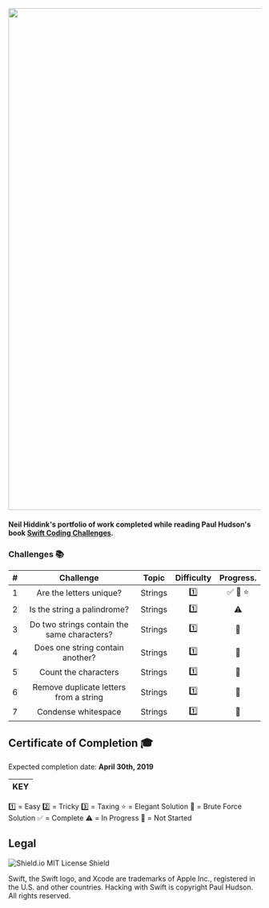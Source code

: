 <img src="https://github.com/nhiddink/HackingWithSwift/blob/master/logo.png" width="1000">

#### Neil Hiddink's portfolio of work completed while reading Paul Hudson's book [Swift Coding Challenges](https://www.hackingwithswift.com/store/swift-coding-challenges). 

### Challenges 📚

| #    | Challenge                    | Topic   | Difficulty | Progress.  |
| :--: | :--------------------------: | :-----: | :--------: | :--------: |
| 1    | Are the letters unique?      | Strings | 1️⃣         | ✅ 🔨 ⭐️  |
| 2    | Is the string a palindrome?  | Strings | 1️⃣         | ⚠️ |
| 3    | Do two strings contain the same characters? | Strings | 1️⃣ | 🛑 |
| 4    | Does one string contain another? | Strings | 1️⃣ | 🛑 |
| 5    | Count the characters | Strings | 1️⃣ | 🛑 |
| 6    | Remove duplicate letters from a string | Strings | 1️⃣ | 🛑 |
| 7    | Condense whitespace | Strings | 1️⃣ | 🛑 |


## Certificate of Completion 🎓

Expected completion date: **April 30th, 2019**

|  KEY  |
| ----- |
1️⃣ = Easy
2️⃣ = Tricky
3️⃣ = Taxing
⭐️ = Elegant Solution
🔨 = Brute Force Solution
✅ = Complete
⚠️ = In Progress
🛑 = Not Started

## Legal

![Shield.io MIT License Shield](https://img.shields.io/github/license/mashape/apistatus.svg)

Swift, the Swift logo, and Xcode are trademarks of Apple Inc., registered in the U.S. and other countries. Hacking with Swift is copyright Paul Hudson. All rights reserved.
